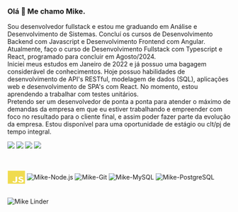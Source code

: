 ### Olá 👋 Me chamo Mike. 

Sou desenvolvedor fullstack e estou me graduando em Análise e Desenvolvimento de Sistemas. 
Concluí os cursos de Desenvolvimento Backend com Javascript e Desenvolvimento Frontend com Angular. Atualmente, faço o curso de Desenvolvimento Fullstack com Typescript e React, programado para concluir em Agosto/2024.
<br>
Iniciei meus estudos em Janeiro de 2022 e já possuo uma bagagem considerável de conhecimentos. 
Hoje possuo habilidades de desenvolvimento de API's RESTful, modelagem de dados (SQL), aplicações web e desenvolvimento de SPA's com React. No momento, estou aprendendo a trabalhar com testes unitários.
<br>
Pretendo ser um desenvolvedor de ponta a ponta para atender o máximo de demandas da empresa em que eu estiver trabalhando e empreender com foco no resultado para o cliente final, e assim poder fazer parte da evolução da empresa.
Estou disponível para uma oportunidade de estágio ou clt/pj de tempo integral.


<div>
   <a href = "mailto:miky2493@gmail.com"><img src="https://img.shields.io/badge/-Gmail-%23333?style=for-the-badge&logo=gmail&logoColor=white" target="_blank"></a>
  <a href="https://www.linkedin.com/in/mike-linder" target="_blank"><img src="https://img.shields.io/badge/-LinkedIn-%230077B5?style=for-the-badge&logo=linkedin&logoColor=white" target="_blank"></a> 
  <a href="https://discord.gg/mike_linder" target="_blank"><img src="https://img.shields.io/badge/Discord-7289DA?style=for-the-badge&logo=discord&logoColor=white" target="_blank"></a>
  <a href="https://wa.me/5548998571334" target="_blank"><img src="https://img.shields.io/badge/WhatsApp-25D366?style=for-the-badge&logo=whatsapp&logoColor=white" target="_blank"></a>
</div>

##

<div style="display: inline_block"><br>
  <img align="center" alt="Mike-Js" height="30" width="40" src="https://raw.githubusercontent.com/devicons/devicon/master/icons/javascript/javascript-plain.svg">
  <img align="center" alt="Mike-Node.js" height="30" width="40" src="https://cdn.jsdelivr.net/gh/devicons/devicon/icons/nodejs/nodejs-original.svg" />
  <img align="center" alt="Mike-Git" height="30" width="40" src="https://cdn.jsdelivr.net/gh/devicons/devicon/icons/git/git-original.svg" />
  <img align="center" alt="Mike-MySQL" height="30" width="40" src="https://cdn.jsdelivr.net/gh/devicons/devicon/icons/mysql/mysql-original.svg" />
  <img align="center" alt="Mike-PostgreSQL" height="30" width="40" src="https://cdn.jsdelivr.net/gh/devicons/devicon/icons/postgresql/postgresql-plain.svg" />
</div><br>

  ![Mike Linder](https://github-readme-stats.vercel.app/api?username=mklinder&show_icons=true&theme=tokyonight&hide_title=true&hide=stars)

 








